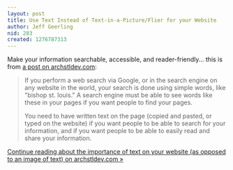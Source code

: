 ```yaml
---
layout: post
title: Use Text Instead of Text-in-a-Picture/Flier for your Website
author: Jeff Geerling
nid: 283
created: 1276787313
---
```

<p>Make your information searchable, accessible, and reader-friendly... this is from <a href="http://archstldev.com/story/2010/use-text-instead-tex">a post on archstldev.com</a>:</p>
<blockquote>
<p>If you perform a web search via Google, or in the search engine on any website in the world, your search is done using simple words, like &quot;bishop st. louis.&quot; A search engine must be able to see words like these in your pages if you want people to find your pages.</p>
<p>You need to have written text on the page (copied and pasted, or typed on the website) if you want people to be able to search for your information, and if you want people to be able to easily read and share your information.</p>
</blockquote>
<p><a href="http://archstldev.com/story/2010/use-text-instead-tex">Continue reading about the importance of text on your website (as opposed to an image of text) on archstldev.com &raquo;</a></p>
